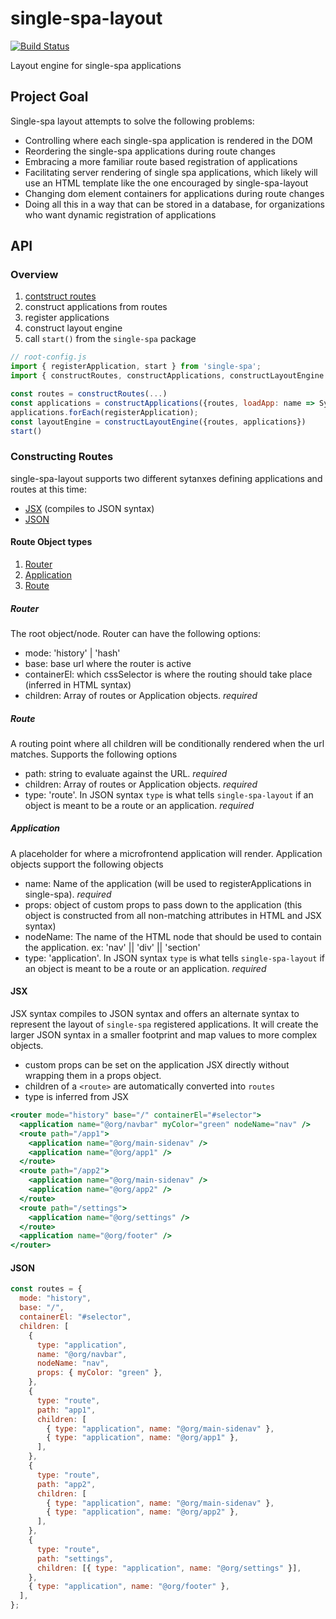 # single-spa-layout

[![Build Status](https://travis-ci.com/single-spa/single-spa-layout.svg?branch=master)](https://travis-ci.com/single-spa/single-spa-layout)

Layout engine for single-spa applications

## Project Goal

Single-spa layout attempts to solve the following problems:

- Controlling where each single-spa application is rendered in the DOM
- Reordering the single-spa applications during route changes
- Embracing a more familiar route based registration of applications
- Facilitating server rendering of single spa applications, which likely will use an HTML template like the one encouraged by single-spa-layout
- Changing dom element containers for applications during route changes
- Doing all this in a way that can be stored in a database, for organizations who want dynamic registration of applications

## API

### Overview

1. [contstruct routes](#Constructing-Routes)
2. construct applications from routes
3. register applications
4. construct layout engine
5. call `start()` from the `single-spa` package

```js
// root-config.js
import { registerApplication, start } from 'single-spa';
import { constructRoutes, constructApplications, constructLayoutEngine } from 'single-spa-layout';

const routes = constructRoutes(...)
const applications = constructApplications({routes, loadApp: name => System.import(name)})
applications.forEach(registerApplication);
const layoutEngine = constructLayoutEngine({routes, applications})
start()
```

### Constructing Routes

single-spa-layout supports two different sytanxes defining applications and routes at this time:

- [JSX](#JSX) (compiles to JSON syntax)
- [JSON](#JSON)

#### Route Object types

1. [Router](#Router)
2. [Application](#Application)
3. [Route](#Route)

##### Router

The root object/node. Router can have the following options:

- mode: 'history' | 'hash'
- base: base url where the router is active
- containerEl: which cssSelector is where the routing should take place (inferred in HTML syntax)
- children: Array of routes or Application objects. _required_

##### Route

A routing point where all children will be conditionally rendered when the url matches. Supports the following options

- path: string to evaluate against the URL. _required_
- children: Array of routes or Application objects. _required_
- type: 'route'. In JSON syntax `type` is what tells `single-spa-layout` if an object is meant to be a route or an application. _required_

##### Application

A placeholder for where a microfrontend application will render. Application objects support the following objects

- name: Name of the application (will be used to registerApplications in single-spa). _required_
- props: object of custom props to pass down to the application (this object is constructed from all non-matching attributes in HTML and JSX syntax)
- nodeName: The name of the HTML node that should be used to contain the application. ex: 'nav' || 'div' || 'section'
- type: 'application'. In JSON syntax `type` is what tells `single-spa-layout` if an object is meant to be a route or an application. _required_

#### JSX

JSX syntax compiles to JSON syntax and offers an alternate syntax to represent the layout of `single-spa` registered applications. It will create the larger JSON syntax in a smaller footprint and map values to more complex objects.

- custom props can be set on the application JSX directly without wrapping them in a props object.
- children of a `<route>` are automatically converted into `routes`
- type is inferred from JSX

```jsx
<router mode="history" base="/" containerEl="#selector">
  <application name="@org/navbar" myColor="green" nodeName="nav" />
  <route path="/app1">
    <application name="@org/main-sidenav" />
    <application name="@org/app1" />
  </route>
  <route path="/app2">
    <application name="@org/main-sidenav" />
    <application name="@org/app2" />
  </route>
  <route path="/settings">
    <application name="@org/settings" />
  </route>
  <application name="@org/footer" />
</router>
```

#### JSON

```js
const routes = {
  mode: "history",
  base: "/",
  containerEl: "#selector",
  children: [
    {
      type: "application",
      name: "@org/navbar",
      nodeName: "nav",
      props: { myColor: "green" },
    },
    {
      type: "route",
      path: "app1",
      children: [
        { type: "application", name: "@org/main-sidenav" },
        { type: "application", name: "@org/app1" },
      ],
    },
    {
      type: "route",
      path: "app2",
      children: [
        { type: "application", name: "@org/main-sidenav" },
        { type: "application", name: "@org/app2" },
      ],
    },
    {
      type: "route",
      path: "settings",
      children: [{ type: "application", name: "@org/settings" }],
    },
    { type: "application", name: "@org/footer" },
  ],
};
```
